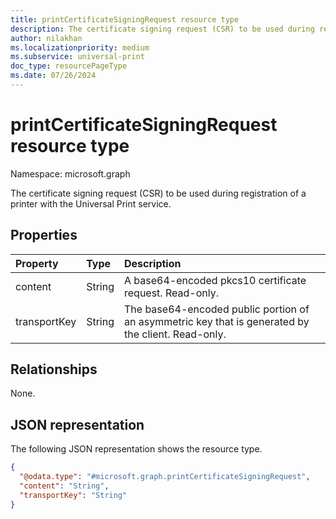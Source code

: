 ```yaml
---
title: printCertificateSigningRequest resource type
description: The certificate signing request (CSR) to be used during registration of a printer with the Universal Print service.
author: nilakhan
ms.localizationpriority: medium
ms.subservice: universal-print
doc_type: resourcePageType
ms.date: 07/26/2024
---
```

# printCertificateSigningRequest resource type

Namespace: microsoft.graph

The certificate signing request (CSR) to be used during registration of a printer with the Universal Print service.

## Properties
|Property|Type|Description|
|:---|:---|:---|
|content|String|A base64-encoded pkcs10 certificate request. Read-only.|
|transportKey|String|The base64-encoded public portion of an asymmetric key that is generated by the client. Read-only.|

## Relationships
None.

## JSON representation
The following JSON representation shows the resource type.
<!-- {
  "blockType": "resource",
  "@odata.type": "microsoft.graph.printCertificateSigningRequest"
}
-->
``` json
{
  "@odata.type": "#microsoft.graph.printCertificateSigningRequest",
  "content": "String",
  "transportKey": "String"
}
```

